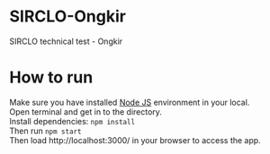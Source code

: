 # SIRCLO-Ongkir
SIRCLO technical test - Ongkir

# How to run
Make sure you have installed [Node JS](https://nodejs.org/en/) environment in your local.  
Open terminal and get in to the directory.  
Install dependencies: `npm install`  
Then run `npm start`  
Then load http://localhost:3000/ in your browser to access the app.
